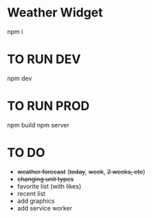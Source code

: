 # Weather Widget

npm i

# TO RUN DEV
npm dev

# TO RUN PROD
npm build
npm server


# TO DO
- ~~weather forecast~~ (~~today~~, ~~week~~, ~~2 weeks, etc~~)
- ~~changing unit types~~
- favorite list (with likes)
- recent list
- add graphics
- add service worker
